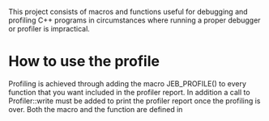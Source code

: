 This project consists of macros and functions useful for debugging and profiling C++ programs in circumstances where running a proper debugger or profiler is impractical.

How to use the profile
======================

Profiling is achieved through adding the macro JEB_PROFILE() to every function that you want included in the profiler report. In addition a call to Profiler::write must be added to print the profiler report once the profiling is over. Both the macro and the function are defined in 
